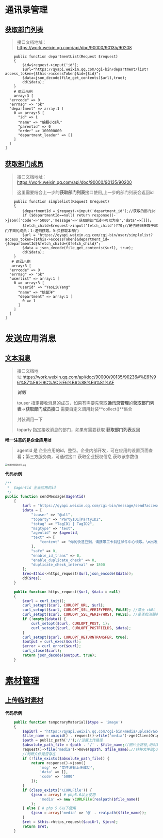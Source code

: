 # 通讯录管理

## [获取部门列表](https://work.weixin.qq.com/api/doc/90000/90135/90208)

> 接口文档地址：https://work.weixin.qq.com/api/doc/90000/90135/90208

```shell
    public function departmentList(Request $request)
    {
        $id=$request->input('id');
        $url="https://qyapi.weixin.qq.com/cgi-bin/department/list?access_token={$this->accessToken}&id={$id}";
        $data=json_decode(file_get_contents($url),true);
        dd($data);
    }
    # 返回示例
    array:3 [
  "errcode" => 0
  "errmsg" => "ok"
  "department" => array:1 [
    0 => array:5 [
      "id" => 1
      "name" => "编程小分队"
      "parentid" => 0
      "order" => 100000000
      "department_leader" => []
    ]
  ]
]
```

## [获取部门成员](https://work.weixin.qq.com/api/doc/90000/90135/90200)

> 接口文档地址：https://work.weixin.qq.com/api/doc/90000/90135/90200
>
> 这里需要结合上一步的**获取部门列表**接口使用,上一步的部门列表会返回id

```shell
    public function simplelist(Request $request)
    {
        $departmentId = $request->input('department_id');//获取的部门id
        if ($departmentId==null) return response()->json(['code'=>'5000','message'=>'获取的部门id不可以为空','data'=>[]]);
        $fetch_child=$request->input('fetch_child')??0;//是否递归获取子部门下面的成员：1-递归获取，0-只获取本部门
        $url = "https://qyapi.weixin.qq.com/cgi-bin/user/simplelist?access_token={$this->accessToken}&department_id={$departmentId}&fetch_child={$fetch_child}";
        $data = json_decode(file_get_contents($url), true);
        dd($data);
    }
   # 返回示例
   array:3 [
  "errcode" => 0
  "errmsg" => "ok"
  "userlist" => array:1 [
    0 => array:3 [
      "userid" => "YaoLiuYang"
      "name" => "姚留洋"
      "department" => array:1 [
        0 => 1
      ]
    ]
  ]
]
```

# 发送应用消息

## [文本消息](https://work.weixin.qq.com/api/doc/90000/90135/90236#%E6%96%87%E6%9C%AC%E6%B6%88%E6%81%AF)

> 接口文档地址:https://work.weixin.qq.com/api/doc/90000/90135/90236#%E6%96%87%E6%9C%AC%E6%B6%88%E6%81%AF
>
> ***说明***
>
> touser 指定接收消息的成员，如果有需要先获取**通讯录管理**的**获取部门列表**→**获取部门成员接口** 需要自定义调用封装**collect()**集合
>
> 封装调用一下
>
> toparty  指定接收消息的部门，如果有需要获取 **获取部门列表**返回

**唯一注意的是企业应用id**

> agentid	是	企业应用的id，整型。企业内部开发，可在应用的设置页面查看；第三方服务商，可通过接口 获取企业授权信息 获取该参数值

<img src="https://s2.loli.net/2021/12/31/gCi7Eh5UXO9DwqS.png" alt="1640912288(1).jpg" style="zoom: 50%;" />

**代码示例**

```php
/**
 *  $agentid 企业应用的id
 */
public function sendMessage($agentid)
    {
        $url = "https://qyapi.weixin.qq.com/cgi-bin/message/send?access_token={$this->getAccessToken()}";
        $data = [
            "touser" => "@all",
            "toparty" => "PartyID1|PartyID2",
            "totag" => "TagID1 | TagID2",
            "msgtype" => "text",
            "agentid" => $agentid,
            "text" => [
                "content" => "你的快递已到，请携带工卡前往邮件中心领取。\n出发前可查看<a href=\"http://work.weixin.qq.com\">邮件中心视频实况</a>，聪明避开排队。"
            ],
            "safe" => 0,
            "enable_id_trans" => 0,
            "enable_duplicate_check" => 0,
            "duplicate_check_interval" => 1800
        ];
        $res=$this->https_request($url,json_encode($data));
        dd($res);
    }
    
    public function https_request($url, $data = null)
    {
        $curl = curl_init();
        curl_setopt($curl, CURLOPT_URL, $url);
        curl_setopt($curl, CURLOPT_SSL_VERIFYPEER, FALSE); //禁止 cURL 验证对等证书
        curl_setopt($curl, CURLOPT_SSL_VERIFYHOST, FALSE); //是否检测服务器的域名与证书上的是否一致
        if (!empty($data)) {
            curl_setopt($curl, CURLOPT_POST, 1);
            curl_setopt($curl, CURLOPT_POSTFIELDS, $data);
        }
        curl_setopt($curl, CURLOPT_RETURNTRANSFER, true);
        $output = curl_exec($curl);
        $error = curl_error($curl);
        curl_close($curl);
        return json_decode($output, true);
    }
```

# [素材管理](https://developer.work.weixin.qq.com/document/path/90253)

## [上传临时素材](https://developer.work.weixin.qq.com/document/path/90253)

**代码示例**

```php
    public function temporaryMaterial($type = 'image')
    {
        $apiUrl = "https://qyapi.weixin.qq.com/cgi-bin/media/upload?access_token={$this->getAccessToken()}&type={$type}";
        $file_name = uniqid() . request()->file('media')->getClientOriginalName();//设置唯一的上传图片
        $path = public_path('/');//设置上传路径
        $absolute_path_file = $path . '/' . $file_name;//图片全路径,绝对路径
        request()->file('media')->move($path, $file_name);//转移文件到public目录下
        //判断文件是否存在
        if (!file_exists($absolute_path_file)) {
            return response()->json([
                'msg' => '文件没有上传成功',
                'data' => [],
                'code' => '5000'
            ]);
        }
        if (class_exists('\CURLFile')) {
            $josn = array( # php5.6以上使用
                'media' => new \CURLFile(realpath($file_name))
            );
        } else { # php 5.6以下使用
            $josn = array('media' => '@' . realpath($file_name));
        }
        $ret = $this->https_request($apiUrl, $josn);
        return $ret;
    }
```

